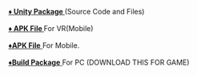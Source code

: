 <a href="https://github.com/kartikk10/Virtual-Reality/blob/kartikk10-patch-1/Ready%20Build/Ball_VR_v1.apk"> <b>♦ Unity Package  </b> </a>(Source Code and Files)  <br>
<br>
<a href="https://github.com/kartikk10/Virtual-Reality/blob/master/Ready%20Build/Ball_VR_v1.apk"> <b>♦ APK File </b> </a> For VR(Mobile)
<br>
<br>
<a href="https://github.com/kartikk10/Virtual-Reality/blob/v2/Ready%20Build/Ball_v1.apk"><b>♦APK File</b> </a> For Mobile.
<br>
<br>
<a href="https://drive.google.com/drive/folders/1Spl52rl5OXYyT8DUDghdZuFeCQhx1fZg?usp=sharing"> <b>♦Build Package</b> </a> For PC (DOWNLOAD THIS FOR GAME)
